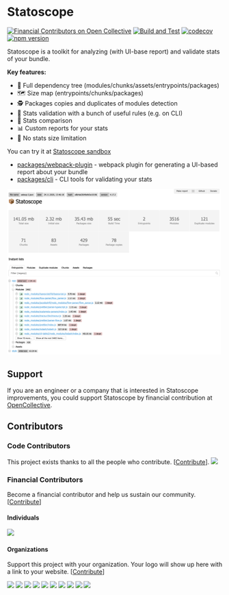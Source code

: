 # Statoscope

[![Financial Contributors on Open Collective](https://opencollective.com/statoscope/all/badge.svg?label=financial+contributors)](https://opencollective.com/statoscope) [![Build and Test](https://github.com/statoscope/statoscope/actions/workflows/ci.yml/badge.svg)](https://github.com/statoscope/statoscope/actions/workflows/ci.yml)
[![codecov](https://codecov.io/gh/statoscope/statoscope/branch/master/graph/badge.svg?token=0FB85kXcPz)](https://codecov.io/gh/statoscope/statoscope)
[![npm version](https://badge.fury.io/js/%40statoscope%2Fwebpack-plugin.svg)](https://badge.fury.io/js/%40statoscope%2Fwebpack-plugin)

Statoscope is a toolkit for analyzing (with UI-base report) and validate stats of your bundle.

**Key features:**

- 🌳 Full dependency tree (modules/chunks/assets/entrypoints/packages)
- 🗺 Size map (entrypoints/chunks/packages)
- 🕵️ Packages copies and duplicates of modules detection
- 🧪 Stats validation with a bunch of useful rules (e.g. on CLI)
- 🔄 Stats comparison
- 📊 Custom reports for your stats
- 🐘 No stats size limitation

You can try it at [Statoscope sandbox](https://statoscope.tech)

- [packages/webpack-plugin](packages/webpack-plugin) - webpack plugin for generating a UI-based report about your bundle
- [packages/cli](packages/cli) - CLI tools for validating your stats

<img src="packages/webpack-ui/docs/dashboard.png" width="500px"/>

## Support

If you are an engineer or a company that is interested in Statoscope improvements, you could support Statoscope by
financial contribution at [OpenCollective](https://opencollective.com/statoscope).

## Contributors

### Code Contributors

This project exists thanks to all the people who contribute. [[Contribute](CONTRIBUTING.md)].
<a href="https://github.com/undefined/undefined/graphs/contributors"><img src="https://opencollective.com/statoscope/contributors.svg?width=890&button=false" /></a>

### Financial Contributors

Become a financial contributor and help us sustain our community. [[Contribute](https://opencollective.com/statoscope/contribute)]

#### Individuals

<a href="https://opencollective.com/statoscope"><img src="https://opencollective.com/statoscope/individuals.svg?width=890"></a>

#### Organizations

Support this project with your organization. Your logo will show up here with a link to your website. [[Contribute](https://opencollective.com/statoscope/contribute)]

<a href="https://opencollective.com/statoscope/organization/0/website"><img src="https://opencollective.com/statoscope/organization/0/avatar.svg"></a>
<a href="https://opencollective.com/statoscope/organization/1/website"><img src="https://opencollective.com/statoscope/organization/1/avatar.svg"></a>
<a href="https://opencollective.com/statoscope/organization/2/website"><img src="https://opencollective.com/statoscope/organization/2/avatar.svg"></a>
<a href="https://opencollective.com/statoscope/organization/3/website"><img src="https://opencollective.com/statoscope/organization/3/avatar.svg"></a>
<a href="https://opencollective.com/statoscope/organization/4/website"><img src="https://opencollective.com/statoscope/organization/4/avatar.svg"></a>
<a href="https://opencollective.com/statoscope/organization/5/website"><img src="https://opencollective.com/statoscope/organization/5/avatar.svg"></a>
<a href="https://opencollective.com/statoscope/organization/6/website"><img src="https://opencollective.com/statoscope/organization/6/avatar.svg"></a>
<a href="https://opencollective.com/statoscope/organization/7/website"><img src="https://opencollective.com/statoscope/organization/7/avatar.svg"></a>
<a href="https://opencollective.com/statoscope/organization/8/website"><img src="https://opencollective.com/statoscope/organization/8/avatar.svg"></a>
<a href="https://opencollective.com/statoscope/organization/9/website"><img src="https://opencollective.com/statoscope/organization/9/avatar.svg"></a>
